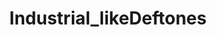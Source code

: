 ---
layout: music
category: music
title: Industrial_likeDeftones
short: industrial_likedeftones
aif: "/music/AAGreene_Industrial_likeDeftones.aif"
mp3: "/music/AAGreene_Industrial_likeDeftones.mp3"
ogg: "/music/AAGreene_Industrial_likeDeftones.ogg"
---